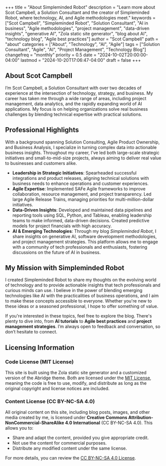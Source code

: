 +++
title = "About Simpleminded Robot"
description = "Learn more about Scot Campbell, a Solution Consultant and the creator of Simpleminded Robot, where technology, AI, and Agile methodologies meet."
keywords = ["Scot Campbell", "Simpleminded Robot", "Solution Consultant", "AI in business", "Agile methodologies", "project management", "data-driven insights", "generative AI", "Zola static site generator", "blog about AI", "technology blog", "Agile best practices"]
author = "Scot Campbell"
path = "about"
categories = ["About", "Technology", "AI", "Agile"]
tags = ["Solution Consultant", "Agile", "AI", "Project Management", "Technology Blog"]
changefreq = "monthly"
priority = 0.5
date = "2024-10-02T20:00:00-04:00"
lastmod = "2024-10-20T17:06:47-04:00"
draft = false
+++

## About Scot Campbell

I’m Scot Campbell, a Solution Consultant with over two decades of experience at the intersection of technology, strategy, and business. My career has taken me through a wide range of areas, including project management, data analytics, and the rapidly expanding world of AI applications. My focus is on helping organizations solve real business challenges by blending technical expertise with practical solutions.

## Professional Highlights

With a background spanning Solution Consulting, Agile Product Ownership, and Business Analysis, I specialize in turning complex data into actionable business insights. Throughout my career, I’ve led both large-scale strategic initiatives and small-to-mid-size projects, always aiming to deliver real value to businesses and customers alike.

- **Leadership in Strategic Initiatives**: Spearheaded successful integrations and product releases, aligning technical solutions with business needs to enhance operations and customer experiences.
- **Agile Expertise**: Implemented SAFe Agile frameworks to improve collaboration, resource management, and project transparency. Led large Agile Release Trains, managing priorities for multi-million-dollar initiatives.
- **Data-Driven Insights**: Developed and maintained data pipelines and reporting tools using SQL, Python, and Tableau, enabling leadership teams to make informed, data-driven decisions. Created predictive models for project financials with high accuracy.
- **AI & Emerging Technologies**: Through my blog *Simpleminded Robot*, I share insights on generative AI, software development methodologies, and project management strategies. This platform allows me to engage with a community of tech professionals and enthusiasts, fostering discussions on the future of AI in business.

## My Mission with Simpleminded Robot

I created Simpleminded Robot to share my thoughts on the evolving world of technology and to provide actionable insights that tech professionals and curious minds can use. I believe in the power of blending emerging technologies like AI with the practicalities of business operations, and I aim to make these concepts accessible to everyone. Whether you're new to these ideas or a seasoned professional, I hope to offer something of value.

If you're interested in these topics, feel free to explore the blog. There's plenty to dive into, from **AI tutorials** to **Agile best practices** and **project management strategies**. I’m always open to feedback and conversation, so don’t hesitate to connect.

## Licensing Information

### Code License (MIT License)

This site is built using the Zola static site generator and a customized version of the Abridge theme. Both are licensed under the [MIT License](LICENSE), meaning the code is free to use, modify, and distribute as long as the original copyright and license notices are included.

### Content License (CC BY-NC-SA 4.0)

All original content on this site, including blog posts, images, and other media created by me, is licensed under **Creative Commons Attribution-NonCommercial-ShareAlike 4.0 International** (CC BY-NC-SA 4.0). This allows you to:
- Share and adapt the content, provided you give appropriate credit.
- Not use the content for commercial purposes.
- Distribute any modified content under the same license.

For more details, you can review the [CC BY-NC-SA 4.0 License](https://creativecommons.org/licenses/by-nc-sa/4.0/).
